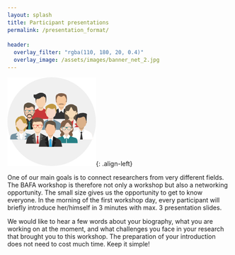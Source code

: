 ```yaml
---
layout: splash
title: Participant presentations
permalink: /presentation_format/

header:
  overlay_filter: "rgba(110, 180, 20, 0.4)"
  overlay_image: /assets/images/banner_net_2.jpg
---
```


![](/assets/images/team.png "Designed by Freepik"){: .align-left}

One of our main goals is to connect researchers from very different fields. The BAFA workshop is therefore not only a workshop but also a networking opportunity. The small size gives us the opportunity to get to know everyone. In the morning of the first workshop day, every participant will briefly introduce her/himself in 3 minutes with max. 3 presentation slides.

We would like to hear a few words about your biography, what you are working on at the moment, and what challenges you face in your research that brought you to this workshop. The preparation of your introduction does not need to cost much time. Keep it simple!